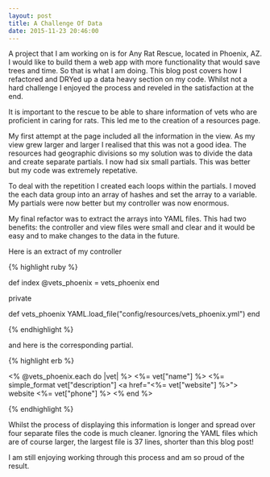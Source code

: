 ```yaml
---
layout: post
title: A Challenge Of Data
date: 2015-11-23 20:46:00
---
```


A project that I am working on is for Any Rat Rescue, located in Phoenix, AZ. I would like to build them a web app with more functionality that would save trees and time. So that is what I am doing. This blog post covers how I refactored and DRYed up a data heavy section on my code. Whilst not a hard challenge I enjoyed the process and reveled in the satisfaction at the end.

It is important to the rescue to be able to share information of vets who are proficient in caring for rats. This led me to the creation of a resources page. 

My first attempt at the page included all the information in the view. As my view grew larger and larger I realised that this was not a good idea. The resources had geographic divisions so my solution was to divide the data and create separate partials. I now had six small partials. This was better but my code was extremely repetative. 

To deal with the repetition I created each loops within the partials. I moved the each data group into an array of hashes and set the array to a variable. My partials were now better but my controller was now enormous.

My final refactor was to extract the arrays into YAML files. This had two benefits: the controller and view files were small and clear and it would be easy and to make changes to the data in the future.

Here is an extract of my controller

{% highlight ruby %}

def index
  @vets_phoenix = vets_phoenix
end

private

def vets_phoenix
  YAML.load_file("config/resources/vets_phoenix.yml")
end

{% endhighlight %}

and here is the corresponding partial.

{% highlight erb %}

<% @vets_phoenix.each do |vet| %>
  <%= vet["name"] %>
  <%= simple_format vet["description"]
  <a href="<%= vet["website"] %>"> website </a>
  <%= vet["phone"] %>
<% end %>

{% endhighlight %}

Whilst the process of displaying this information is longer and spread over four separate files the code is much cleaner. Ignoring the YAML files which are of course larger, the largest file is 37 lines, shorter than this blog post!

I am still enjoying working through this process and am so proud of the result. 
